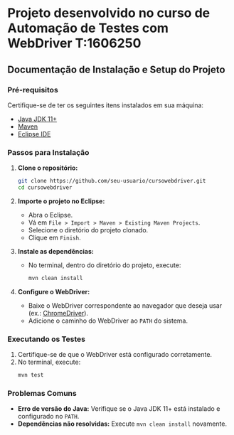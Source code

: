 # Projeto desenvolvido no curso de Automação de Testes com WebDriver T:1606250

## Documentação de Instalação e Setup do Projeto

### Pré-requisitos

Certifique-se de ter os seguintes itens instalados em sua máquina:
- [Java JDK 11+](https://www.oracle.com/java/technologies/javase-downloads.html)
- [Maven](https://maven.apache.org/install.html)
- [Eclipse IDE](https://www.eclipse.org/downloads/)

### Passos para Instalação

1. **Clone o repositório:**
    ```bash
    git clone https://github.com/seu-usuario/cursowebdriver.git
    cd cursowebdriver
    ```

2. **Importe o projeto no Eclipse:**
    - Abra o Eclipse.
    - Vá em `File > Import > Maven > Existing Maven Projects`.
    - Selecione o diretório do projeto clonado.
    - Clique em `Finish`.

3. **Instale as dependências:**
    - No terminal, dentro do diretório do projeto, execute:
      ```bash
      mvn clean install
      ```

4. **Configure o WebDriver:**
    - Baixe o WebDriver correspondente ao navegador que deseja usar (ex.: [ChromeDriver](https://chromedriver.chromium.org/)).
    - Adicione o caminho do WebDriver ao `PATH` do sistema.

### Executando os Testes

1. Certifique-se de que o WebDriver está configurado corretamente.
2. No terminal, execute:
    ```bash
    mvn test
    ```

### Problemas Comuns

- **Erro de versão do Java:** Verifique se o Java JDK 11+ está instalado e configurado no `PATH`.
- **Dependências não resolvidas:** Execute `mvn clean install` novamente.


